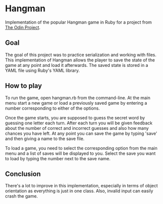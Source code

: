 # Hangman

Implementation of the popular Hangman game in Ruby for a project from <a href="www.theodinproject.com">The Odin Project</a>.
## Goal

The goal of this project was to practice serialization and working with files. This implementation of Hangman allows the player to save the state of the game at any point and load it afterwards. The saved state is stored in a YAML file using Ruby's YAML library.

## How to play

To run the game, open hangman.rb from the command-line. At the main menu start a new game or load a previously saved game by entering a number corresponding to either of the options.

Once the game starts, you are supposed to guess the secret word by guessing one letter each turn. After each turn you will be given feedback about the number of correct and incorrect guesses and also how many chances you have left. At any point you can save the game by typing 'save' and then giving a name to the save file.

To load a game, you need to select the corresponding option from the main menu and a list of saves will be displayed to you. Select the save you want to load by typing the number next to the save name. 

## Conclusion

There's a lot to improve in this implementation, especially in terms of object orientation as everything is just in one class. Also, invalid input can easily crash the game. 